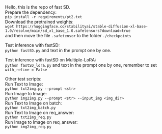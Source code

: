 Hello, this is the repo of fast SD.  
Prepare the dependency:  
`pip install -r requirements/pt2.txt`  
Download the pretrained weights:  
`wget https://huggingface.co/stabilityai/stable-diffusion-xl-base-1.0/resolve/main/sd_xl_base_1.0.safetensors?download=true`  
and then move the file `.safetensor` to the folder `./checkpoints`  

Test inference with fastSD:    
`python fastSD.py` and text in the prompt one by one.    

Test inference with fastSD on Multiple-LoRA:    
`python fastSD_lora.py` and text in the prompt one by one, remember to set `with_refine = False`    

Other test scripts:  
Run Text to Image:  
`python txt2img.py --prompt <str>`   
Run Image to Image:  
`python img2img.py --prompt <str> --input_img <img_dir>`   
Run Text to Image on batch:  
`python txt2img_batch.py`  
Run Text to Image on req_answer:  
`python txt2img_req.py`   
Run Image to Image on req_answer:  
`python img2img_req.py` 